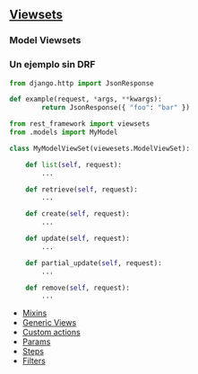 

## [Viewsets](https://www.django-rest-framework.org/api-guide/viewsets/)

### Model Viewsets

### Un ejemplo sin DRF

```py
from django.http import JsonResponse​

def example(request, *args, **kwargs):​
        return JsonResponse({ "foo": "bar" })

```

```py
from rest_framework import viewsets​
from .models import MyModel

class MyModelViewSet(viewesets.ModelViewSet):​

    def list(self, request):​
        ...​

    def retrieve(self, request):​
        ...​

    def create(self, request):​
        ...​

    def update(self, request):​
        ...

    def partial_update(self, request):​
        ...

    def remove(self, request):​
        ...
```
- [Mixins]()
- [Generic Views]()
- [Custom actions]()
- [Params]()
- [Steps]()
- [Filters](https://pypi.org/project/django-filter/)
